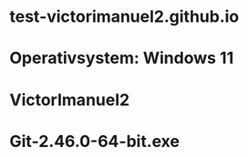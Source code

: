 # test-victorimanuel2.github.io
# Operativsystem: Windows 11 
# VictorImanuel2 
# Git-2.46.0-64-bit.exe 

